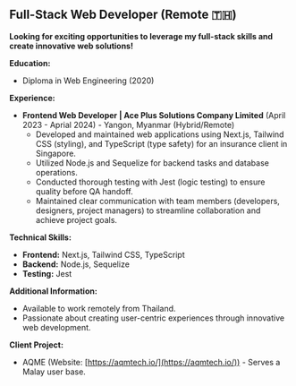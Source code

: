 ##   Full-Stack Web Developer (Remote 🇹🇭)

**Looking for exciting opportunities to leverage my full-stack skills and create innovative web solutions!**

**Education:**

* Diploma in Web Engineering (2020)

**Experience:**

* **Frontend Web Developer | Ace Plus Solutions Company Limited** (April 2023 - Aprial 2024) - Yangon, Myanmar (Hybrid/Remote)
    * Developed and maintained web applications using Next.js, Tailwind CSS (styling), and TypeScript (type safety) for an insurance client in Singapore.
    * Utilized Node.js and Sequelize for backend tasks and database operations.
    * Conducted thorough testing with Jest (logic testing) to ensure quality before QA handoff.
    * Maintained clear communication with team members (developers, designers, project managers) to streamline collaboration and achieve project goals.

**Technical Skills:**

* **Frontend:** Next.js, Tailwind CSS, TypeScript
* **Backend:** Node.js, Sequelize
* **Testing:** Jest

**Additional Information:**

* Available to work remotely from Thailand.
* Passionate about creating user-centric experiences through innovative web development.

**Client Project:**

* AQME (Website: [https://aqmtech.io/](https://aqmtech.io/)) - Serves a Malay user base.

